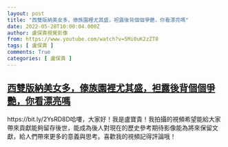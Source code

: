 ```yaml
---
layout: post
title: "西雙版納美女多，傣族園裡尤其盛，袒露後背個個爭艷，你看漂亮嗎"
date: 2022-05-28T10:00:04.000Z
author: 盧保貴視覺影像
from: https://www.youtube.com/watch?v=5Mi0uK2zZT8
tags: [ 盧保貴 ]
comments: True
categories: [ 盧保貴 ]
---
```

<!--1653732004000-->
[西雙版納美女多，傣族園裡尤其盛，袒露後背個個爭艷，你看漂亮嗎](https://www.youtube.com/watch?v=5Mi0uK2zZT8)
------

<div>
https://bit.ly/2YsRD8D哈嘍，大家好！我是盧寶貴！我拍攝的視頻希望能給大家帶來貢獻能夠留存後世，能成為後人對現在的歷史參考期待影像能為將來保留文獻，給人們帶來更多的意義與思考。喜歡我的視頻記得評論哦！
</div>
